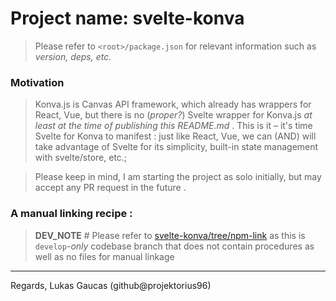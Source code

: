 # Project name: svelte-konva

> Please refer to `<root>/package.json` for relevant information such as _version, deps, etc._

### Motivation

> Konva.js is Canvas API framework, which already has wrappers for React, Vue, but there is no (_proper?_) Svelte wrapper for Konva.js _at least at the time of publishing this README.md_ . This is it – it's time Svelte for Konva to manifest : just like React, Vue, we can (AND) will take advantage of Svelte for its simplicity, built-in state management with svelte/store, etc.; 

> Please keep in mind, I am starting the project as solo initially, but may accept any PR request in the future .

### A manual linking recipe :

> **DEV_NOTE** # Please refer to [svelte-konva/tree/npm-link](https://github.com/projektorius96/svelte-konva/tree/npm-link) as this is `develop`_-only_ codebase branch that does not contain procedures as well as no files for manual linkage

---

Regards,
Lukas Gaucas (github@projektorius96)